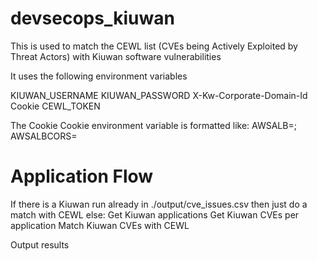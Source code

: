 # devsecops_kiuwan
This is used to match the CEWL list (CVEs being Actively Exploited by Threat Actors) with Kiuwan software vulnerabilities

It uses the following environment variables

KIUWAN_USERNAME
KIUWAN_PASSWORD
X-Kw-Corporate-Domain-Id
Cookie
CEWL_TOKEN

The Cookie Cookie environment variable is formatted like:
    AWSALB\=<the value of AWSALB>; AWSALBCORS\=<the value of AWSALBCORS>

# Application Flow
If there is a Kiuwan run already in ./output/cve_issues.csv then just do a match with CEWL
else:
    Get Kiuwan applications
    Get Kiuwan CVEs per application
    Match Kiuwan CVEs with CEWL

Output results